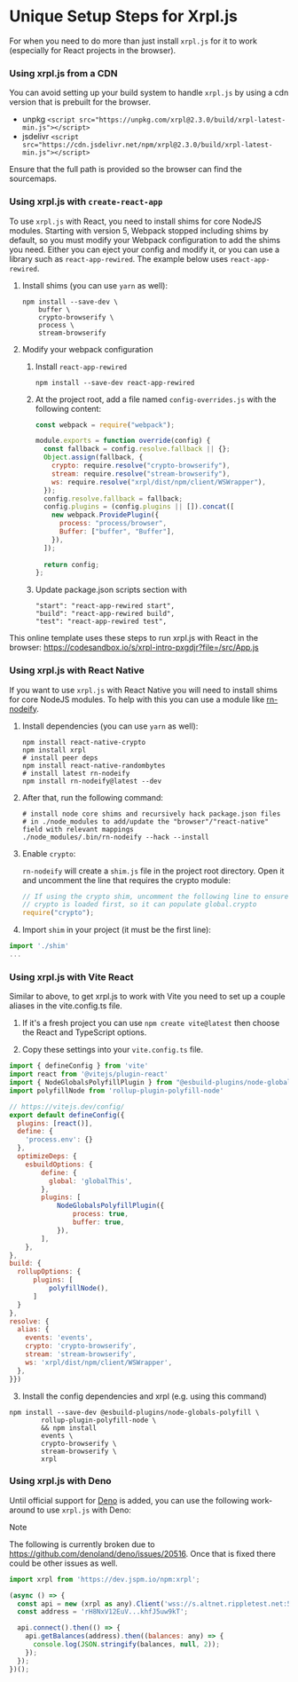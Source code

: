 # Unique Setup Steps for Xrpl.js

For when you need to do more than just install `xrpl.js` for it to work (especially for React projects in the browser).

### Using xrpl.js from a CDN

You can avoid setting up your build system to handle `xrpl.js` by using a cdn version that is prebuilt for the browser.

- unpkg `<script src="https://unpkg.com/xrpl@2.3.0/build/xrpl-latest-min.js"></script>`
- jsdelivr `<script src="https://cdn.jsdelivr.net/npm/xrpl@2.3.0/build/xrpl-latest-min.js"></script>`

Ensure that the full path is provided so the browser can find the sourcemaps.

### Using xrpl.js with `create-react-app`

To use `xrpl.js` with React, you need to install shims for core NodeJS modules. Starting with version 5, Webpack stopped including shims by default, so you must modify your Webpack configuration to add the shims you need. Either you can eject your config and modify it, or you can use a library such as `react-app-rewired`. The example below uses `react-app-rewired`.

1. Install shims (you can use `yarn` as well):

   ```shell
   npm install --save-dev \
       buffer \
       crypto-browserify \
       process \
       stream-browserify
   ```

2. Modify your webpack configuration

   1. Install `react-app-rewired`

      ```shell
      npm install --save-dev react-app-rewired
      ```

   2. At the project root, add a file named `config-overrides.js` with the following content:

      ```javascript
      const webpack = require("webpack");

      module.exports = function override(config) {
        const fallback = config.resolve.fallback || {};
        Object.assign(fallback, {
          crypto: require.resolve("crypto-browserify"),
          stream: require.resolve("stream-browserify"),
          ws: require.resolve("xrpl/dist/npm/client/WSWrapper"),
        });
        config.resolve.fallback = fallback;
        config.plugins = (config.plugins || []).concat([
          new webpack.ProvidePlugin({
            process: "process/browser",
            Buffer: ["buffer", "Buffer"],
          }),
        ]);
        
        return config;
      };
      ```

   3. Update package.json scripts section with

      ```
      "start": "react-app-rewired start",
      "build": "react-app-rewired build",
      "test": "react-app-rewired test",
      ```

This online template uses these steps to run xrpl.js with React in the browser:
https://codesandbox.io/s/xrpl-intro-pxgdjr?file=/src/App.js

### Using xrpl.js with React Native

If you want to use `xrpl.js` with React Native you will need to install shims for core NodeJS modules. To help with this you can use a module like [rn-nodeify](https://github.com/tradle/rn-nodeify).

1. Install dependencies (you can use `yarn` as well):

   ```shell
   npm install react-native-crypto
   npm install xrpl
   # install peer deps
   npm install react-native-randombytes
   # install latest rn-nodeify
   npm install rn-nodeify@latest --dev
   ```

2. After that, run the following command:

   ```shell
   # install node core shims and recursively hack package.json files
   # in ./node_modules to add/update the "browser"/"react-native" field with relevant mappings
   ./node_modules/.bin/rn-nodeify --hack --install
   ```

3. Enable `crypto`:

   `rn-nodeify` will create a `shim.js` file in the project root directory.
   Open it and uncomment the line that requires the crypto module:

   ```javascript
   // If using the crypto shim, uncomment the following line to ensure
   // crypto is loaded first, so it can populate global.crypto
   require("crypto");
   ```

4. Import `shim` in your project (it must be the first line):

```javascript
import './shim'
...
```

### Using xrpl.js with Vite React

Similar to above, to get xrpl.js to work with Vite you need to set up a couple aliases in the vite.config.ts file.

1. If it's a fresh project you can use `npm create vite@latest` then choose the React and TypeScript options.

2. Copy these settings into your `vite.config.ts` file.

```javascript
import { defineConfig } from 'vite'
import react from '@vitejs/plugin-react'
import { NodeGlobalsPolyfillPlugin } from "@esbuild-plugins/node-globals-polyfill";
import polyfillNode from 'rollup-plugin-polyfill-node'

// https://vitejs.dev/config/
export default defineConfig({
  plugins: [react()],
  define: {
    'process.env': {}
  },
  optimizeDeps: {
    esbuildOptions: {
        define: {
          global: 'globalThis',
        },
        plugins: [
            NodeGlobalsPolyfillPlugin({
                process: true,
                buffer: true,
            }),
        ],
    },
},
build: {
  rollupOptions: {
      plugins: [
          polyfillNode(),
      ]
  }
},
resolve: {
  alias: {
    events: 'events',
    crypto: 'crypto-browserify',
    stream: 'stream-browserify',
    ws: 'xrpl/dist/npm/client/WSWrapper',
  },
}})
```

3. Install the config dependencies and xrpl (e.g. using this command)

```shell
npm install --save-dev @esbuild-plugins/node-globals-polyfill \
		rollup-plugin-polyfill-node \
		&& npm install
		events \
		crypto-browserify \
		stream-browserify \
		xrpl
```

### Using xrpl.js with Deno

Until official support for [Deno](https://deno.land) is added, you can use the following work-around to use `xrpl.js` with Deno:

> [!NOTE]
> The following is currently broken due to https://github.com/denoland/deno/issues/20516.
> Once that is fixed there could be other issues as well.

```javascript
import xrpl from 'https://dev.jspm.io/npm:xrpl';

(async () => {
  const api = new (xrpl as any).Client('wss://s.altnet.rippletest.net:51233');
  const address = 'rH8NxV12EuV...khfJ5uw9kT';

  api.connect().then(() => {
    api.getBalances(address).then((balances: any) => {
      console.log(JSON.stringify(balances, null, 2));
    });
  });
})();
```
